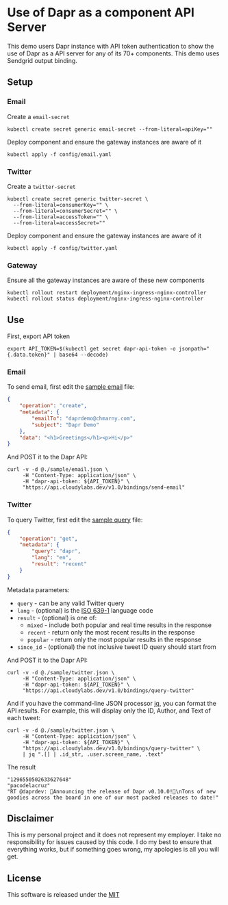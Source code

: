 # Use of Dapr as a component API Server

This demo users Dapr instance with API token authentication to show the use of Dapr as a API server for any of its 70+ components. This demo uses Sendgrid output binding.

## Setup 

### Email 

Create a `email-secret`

```shell
kubectl create secret generic email-secret --from-literal=apiKey=""
```

Deploy component and ensure the gateway instances are aware of it

```shell
kubectl apply -f config/email.yaml
```

### Twitter 

Create a `twitter-secret`

```shell
kubectl create secret generic twitter-secret \
  --from-literal=consumerKey="" \
  --from-literal=consumerSecret="" \
  --from-literal=accessToken="" \
  --from-literal=accessSecret=""
```

Deploy component and ensure the gateway instances are aware of it

```shell
kubectl apply -f config/twitter.yaml
```

### Gateway 

Ensure all the gateway instances are aware of these new components

```shell
kubectl rollout restart deployment/nginx-ingress-nginx-controller
kubectl rollout status deployment/nginx-ingress-nginx-controller
```

## Use

First, export API token

```shell
export API_TOKEN=$(kubectl get secret dapr-api-token -o jsonpath="{.data.token}" | base64 --decode)
```

### Email 

To send email, first edit the [sample email](./sample/email.json) file: 

```json
{
    "operation": "create",
    "metadata": {
        "emailTo": "daprdemo@chmarny.com",
        "subject": "Dapr Demo"
    },
    "data": "<h1>Greetings</h1><p>Hi</p>"
}
```

And POST it to the Dapr API:

```shell
curl -v -d @./sample/email.json \
     -H "Content-Type: application/json" \
     -H "dapr-api-token: ${API_TOKEN}" \
     "https://api.cloudylabs.dev/v1.0/bindings/send-email"
```

### Twitter 

To query Twitter, first edit the [sample query](./sample/twitter.json) file:

```json
{
    "operation": "get",
    "metadata": {
        "query": "dapr",
        "lang": "en",
        "result": "recent"        
    }
}
```

Metadata parameters:

* `query` - can be any valid Twitter query
* `lang` - (optional) is the [ISO 639-1](https://meta.wikimedia.org/wiki/Template:List_of_language_names_ordered_by_code) language code
* `result` - (optional) is one of:
  * `mixed` - include both popular and real time results in the response
  * `recent` - return only the most recent results in the response
  * `popular` - return only the most popular results in the response
* `since_id` - (optional) the not inclusive tweet ID query should start from 

And POST it to the Dapr API:

```shell
curl -v -d @./sample/twitter.json \
     -H "Content-Type: application/json" \
     -H "dapr-api-token: ${API_TOKEN}" \
     "https://api.cloudylabs.dev/v1.0/bindings/query-twitter"
```

And if you have the command-line JSON processor [jq](https://shapeshed.com/jq-json/),  you can format the API results. For example, this will display only the ID, Author, and Text of each tweet:

```
curl -v -d @./sample/twitter.json \
     -H "Content-Type: application/json" \
     -H "dapr-api-token: ${API_TOKEN}" \
     "https://api.cloudylabs.dev/v1.0/bindings/query-twitter" \
     | jq ".[] | .id_str, .user.screen_name, .text"
```

The result

```shell
"1296550502633627648"
"pacodelacruz"
"RT @daprdev: 📣Announcing the release of Dapr v0.10.0!🎉\nTons of new goodies across the board in one of our most packed releases to date!"
```

## Disclaimer

This is my personal project and it does not represent my employer. I take no responsibility for issues caused by this code. I do my best to ensure that everything works, but if something goes wrong, my apologies is all you will get.

## License

This software is released under the [MIT](../LICENSE)

